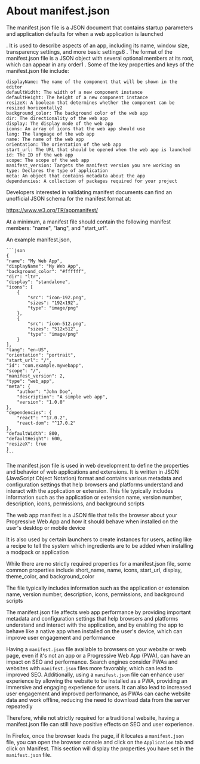 # About manifest.json

The manifest.json file is a JSON document that contains startup parameters and application defaults for when a web application is launched

. It is used to describe aspects of an app, including its name, window size, transparency settings, and more basic settings6
. The format of the manifest.json file is a JSON object with several optional members at its root, which can appear in any order1
. Some of the key properties and keys of the manifest.json file include:

    displayName: The name of the component that will be shown in the editor
    defaultWidth: The width of a new component instance
    defaultHeight: The height of a new component instance
    resizeX: A boolean that determines whether the component can be resized horizontally2
    background_color: The background color of the web app
    dir: The directionality of the web app
    display: The display mode of the web app
    icons: An array of icons that the web app should use
    lang: The language of the web app
    name: The name of the web app
    orientation: The orientation of the web app
    start_url: The URL that should be opened when the web app is launched
    id: The ID of the web app
    scope: The scope of the web app
    manifest_version: Targets the manifest version you are working on
    type: Declares the type of application
    meta: An object that contains metadata about the app
    dependencies: A collection of packages required for your project

Developers interested in validating manifest documents can find an unofficial JSON schema for the manifest format at:

<https://www.w3.org/TR/appmanifest/>

At a minimum, a manifest file should contain the following manifest members: "name", "lang", and "start_url".

An example manifest.json,

    ```json
    {
	"name": "My Web App",
	"displayName": "My Web App",
	"background_color": "#ffffff",
	"dir": "ltr",
	"display": "standalone",
	"icons": [
		{
			"src": "icon-192.png",
			"sizes": "192x192",
			"type": "image/png"
		},
		{
			"src": "icon-512.png",
			"sizes": "512x512",
			"type": "image/png"
		}
	],
	"lang": "en-US",
	"orientation": "portrait",
	"start_url": "/",
	"id": "com.example.mywebapp",
	"scope": "/",
	"manifest_version": 2,
	"type": "web_app",
	"meta": {
		"author": "John Doe",
		"description": "A simple web app",
		"version": "1.0.0"
	},
	"dependencies": {
		"react": "^17.0.2",
		"react-dom": "^17.0.2"
	},
	"defaultWidth": 800,
	"defaultHeight": 600,
	"resizeX": true
    }
    ```

The manifest.json file is used in web development to define the properties and behavior of web applications and extensions. It is written in JSON (JavaScript Object Notation) format and contains various metadata and configuration settings that help browsers and platforms understand and interact with the application or extension. This file typically includes information such as the application or extension name, version number, description, icons, permissions, and background scripts

The web app manifest is a JSON file that tells the browser about your Progressive Web App and how it should behave when installed on the user's desktop or mobile device

It is also used by certain launchers to create instances for users, acting like a recipe to tell the system which ingredients are to be added when installing a modpack or application

While there are no strictly required properties for a manifest.json file, some common properties include short_name, name, icons, start_url, display, theme_color, and background_color

The file typically includes information such as the application or extension name, version number, description, icons, permissions, and background scripts

The manifest.json file affects web app performance by providing important metadata and configuration settings that help browsers and platforms understand and interact with the application, and by enabling the app to behave like a native app when installed on the user's device, which can improve user engagement and performance

Having a `manifest.json` file available to browsers on your website or web page, even if it's not an app or a Progressive Web App (PWA), can have an impact on SEO and performance. Search engines consider PWAs and websites with `manifest.json` files more favorably, which can lead to improved SEO. Additionally, using a `manifest.json` file can enhance user experience by allowing the website to be installed as a PWA, providing an immersive and engaging experience for users. It can also lead to increased user engagement and improved performance, as PWAs can cache website data and work offline, reducing the need to download data from the server repeatedly

Therefore, while not strictly required for a traditional website, having a manifest.json file can still have positive effects on SEO and user experience.

In Firefox, once the browser loads the page, if it locates a `manifest.json` file, you can open the browser console and click on the `Application`
tab and click on Manifest.  This section will display the properties you have set in the `manifest.json` file.
